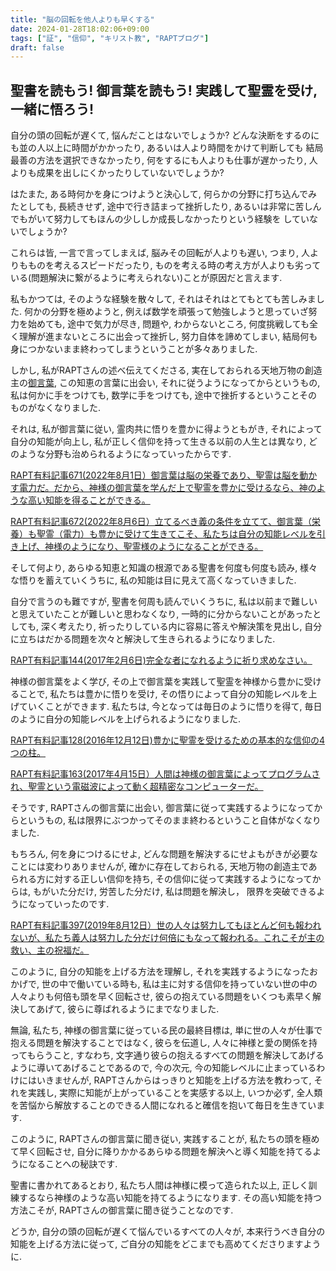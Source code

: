 ```yaml
---
title: "脳の回転を他人よりも早くする"
date: 2024-01-28T18:02:06+09:00
tags: ["証", "信仰", "キリスト教", "RAPTブログ"]
draft: false
---
```


## 聖書を読もう! 御言葉を読もう! 実践して聖霊を受け, 一緒に悟ろう!
自分の頭の回転が遅くて, 悩んだことはないでしょうか?
どんな決断をするのにも並の人以上に時間がかかったり, あるいは人より時間をかけて判断しても
結局最善の方法を選択できなかったり, 何をするにも人よりも仕事が遅かったり, 
人よりも成果を出しにくかったりしていないでしょうか?

はたまた, ある時何かを身につけようと決心して, 何らかの分野に打ち込んでみたとしても, 
長続きせず, 途中で行き詰まって挫折したり, あるいは非常に苦しんでもがいて努力してもほんの少ししか成長しなかったりという経験を
していないでしょうか?

これらは皆, 一言で言ってしまえば, 脳みその回転が人よりも遅い, つまり, 人よりもものを考えるスピードだったり,
ものを考える時の考え方が人よりも劣っている(問題解決に繋がるように考えられない)ことが原因だと言えます. 

私もかつては, そのような経験を散々して, それはそれはとてもとても苦しみました.
何かの分野を極めようと, 例えば数学を頑張って勉強しようと思っていざ努力を始めても,
途中で気力が尽き, 問題や, わからないところ, 何度挑戦しても全く理解が進まないところに出会って挫折し,
努力自体を諦めてしまい, 結局何も身につかないまま終わってしまうということが多々ありました.

しかし, 私がRAPTさんの述べ伝えてくださる, 実在しておられる天地万物の創造主の[御言葉](https://rapt-neo.com/?page_id=30947),
この知恵の言葉に出会い, それに従うようになってからというもの, 私は何かに手をつけても, 数学に手をつけても,
途中で挫折するということそのものがなくなりました.

それは, 私が御言葉に従い, 霊肉共に悟りを豊かに得ようともがき, それによって自分の知能が向上し, 
私が正しく信仰を持って生きる以前の人生とは異なり, どのような分野も治められるようになっていったからです. 

[RAPT有料記事671(2022年8月1日）御言葉は脳の栄養であり、聖霊は脳を動かす電力だ。だから、神様の御言葉を学んだ上で聖霊を豊かに受けるなら、神のような高い知能を得ることができる。](https://rapt-neo.com/?page_id=57068)

[RAPT有料記事672(2022年8月6日）立てるべき義の条件を立てて、御言葉（栄養）も聖霊（電力）も豊かに受けて生きてこそ、私たちは自分の知能レベルを引き上げ、神様のようになり、聖霊様のようになることができる。](https://rapt-neo.com/?p=57096)

そして何より, あらゆる知恵と知識の根源である聖書を何度も何度も読み, 様々な悟りを蓄えていくうちに, 
私の知能は目に見えて高くなっていきました.

自分で言うのも難ですが, 聖書を何周も読んでいくうちに, 私は以前まで難しいと思えていたことが難しいと思わなくなり,
一時的に分からないことがあったとしても, 深く考えたり, 祈ったりしている内に容易に答えや解決策を見出し, 
自分に立ちはだかる問題を次々と解決して生きられるようになりました.

[ RAPT有料記事144(2017年2月6日)完全な者になれるように祈り求めなさい。](https://rapt-neo.com/?p=42140)

神様の御言葉をよく学び, その上で御言葉を実践して聖霊を神様から豊かに受けることで,
私たちは豊かに悟りを受け, その悟りによって自分の知能レベルを上げていくことができます.
私たちは, 今となっては毎日のように悟りを得て, 毎日のように自分の知能レベルを上げられるようになりました.

[RAPT有料記事128(2016年12月12日)豊かに聖霊を受けるための基本的な信仰の4つの柱。](https://rapt-neo.com/?p=41313)

[RAPT有料記事163(2017年4月15日）人間は神様の御言葉によってプログラムされ、聖霊という電磁波によって動く超精密なコンピューターだ。](https://rapt-neo.com/?p=43139)

そうです, RAPTさんの御言葉に出会い, 御言葉に従って実践するようになってからというもの,
私は限界にぶつかってそのまま終わるということ自体がなくなりました. 

もちろん, 何を身につけるにせよ, どんな問題を解決するにせよもがきが必要なことには変わりありませんが,
確かに存在しておられる, 天地万物の創造主であられる方に対する正しい信仰を持ち,
その信仰に従って実践するようになってからは, もがいた分だけ, 労苦した分だけ, 私は問題を解決し，
限界を突破できるようになっていったのです.

[RAPT有料記事397(2019年8月12日）世の人々は努力してもほとんど何も報われないが、私たち義人は努力した分だけ何倍にもなって報われる。これこそが主の救い、主の祝福だ。](https://rapt-neo.com/?p=51465)

このように, 自分の知能を上げる方法を理解し, それを実践するようになったおかげで, 世の中で働いている時も, 
私は主に対する信仰を持っていない世の中の人々よりも何倍も頭を早く回転させ, 彼らの抱えている問題をいくつも素早く解決してあげて,
彼らに尊ばれるようにまでなりました.

無論, 私たち, 神様の御言葉に従っている民の最終目標は, 単に世の人々が仕事で抱える問題を解決することではなく,
彼らを伝道し, 人々に神様と愛の関係を持ってもらうこと, すなわち, 文字通り彼らの抱えるすべての問題を解決してあげるように導いてあげることであるので,
今の次元, 今の知能レベルに止まっているわけにはいきませんが, RAPTさんからはっきりと知能を上げる方法を教わって,
それを実践し, 実際に知能が上がっていることを実感する以上, 
いつか必ず, 全人類を苦悩から解放することのできる人間になれると確信を抱いて毎日を生きています. 

このように, RAPTさんの御言葉に聞き従い, 実践することが, 私たちの頭を極めて早く回転させ,
自分に降りかかるあらゆる問題を解決へと導く知能を持てるようになることへの秘訣です. 

聖書に書かれてあるとおり, 私たち人間は神様に模って造られた以上, 正しく訓練するなら神様のような高い知能を持てるようになります.
その高い知能を持つ方法こそが, RAPTさんの御言葉に聞き従うことなのです.

どうか, 自分の頭の回転が遅くて悩んでいるすべての人々が, 本来行うべき自分の知能を上げる方法に従って,
ご自分の知能をどこまでも高めてくださりますように.